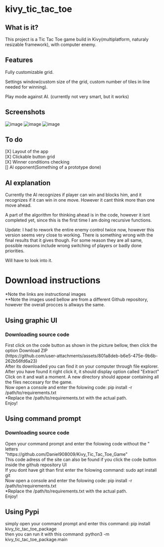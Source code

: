 # kivy_tic_tac_toe
## What is it?
<p>This project is a Tic Tac Toe game build in Kivy(multiplatform, naturaly resizable framework), with computer enemy.</p>

## Features
<p>Fully customizable grid.</p>
<p>Settings window(custom size of the grid, custom number of tiles in line needed for winning).</p>
<p>Play mode against AI. (currently not very smart, but it works)</p>

## Screenshots
![image](https://github.com/user-attachments/assets/6018728b-2674-41b5-b221-49fd09ed4024)
![image](https://github.com/user-attachments/assets/43363aa6-0373-41df-a4c4-7cbef61d2cda)
![image](https://github.com/user-attachments/assets/46afd279-0fae-4100-b096-eb92afeaa82e)

## To do
[X] Layout of the app<br>
[X] Clickable button grid<br>
[X] Winner conditions checking<br>
[] AI opponent(Something of a prototype done)<br>

## AI explanation
<p>Currently the AI recognizes if player can win and blocks him, and it recognizes if it can win in one move. However it cant think more than one move ahead.</p>
<p>A part of the algorithm for thinking ahead is in the code, however it isnt completed yet, since this is the first time I am doing recursive functions.</p>
<p>Update: I had to rework the entire enemy control twice now, however this version seems very close to working. There is something wrong with the final results that it gives though. For some reason they are all same, possible reasons include wrong switching of players or badly done priorities.</p>
<p>Will have to look into it.</p>

<h1>Download instructions</h1>
*Note the links are instructional images <br>
**Note the images used bellow are from a different Github repository, however the overall procces is allways the same. <br>
<h2>Using graphic UI</h2>
<h3>Downloading source code </h3>
First click on the code button as shown in the picture bellow, then click the option Download ZIP <br>
(https://github.com/user-attachments/assets/801a8deb-b6e5-475e-9b6b-262b56fd6a23) <br>
After its downloaded you can find it on your computer through file explorer. After you have found it right click it, it should display option called "Extract" <br>
Click on it and wait a moment. A new directory should appear containing all the files neccesary for the game.<br>
Now open a console and enter the folowing code: pip install -r /path/to/requirements.txt <br>
*Replace the /path/to/requirements.txt with the actual path. <br>
Enjoy! <br>
<h2>Using command prompt</h2>
<h3>Downloading source code </h3>
Open your command prompt and enter the folowing code without the " letters <br>
"https://github.com/Daniel908009/Kivy_Tic_Tac_Toe_Game" <br>
This code adress of the site can also be found if you click the code button inside the github repository UI <br>
If you dont have git than first enter the folowing command: sudo apt install git <br>
Now open a console and enter the folowing code: pip install -r /path/to/requirements.txt <br>
*Replace the /path/to/requirements.txt with the actual path. <br>
Enjoy! <br>
<h2>Using Pypi</h2>
simply open your command prompt and enter this command: pip install kivy_tic_tac_toe_package <br>
then you can run it with this command:  python3 -m kivy_tic_tac_toe_package.main
